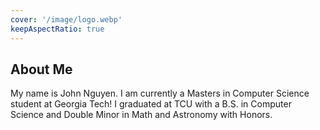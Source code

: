 ```yaml
---
cover: '/image/logo.webp'
keepAspectRatio: true
---
```


## About Me

My name is John Nguyen. I am currently a Masters in Computer Science student at Georgia Tech! I graduated at TCU with a B.S. in Computer Science and Double Minor in Math and Astronomy with Honors.